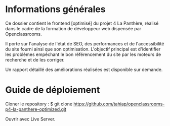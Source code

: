 # Informations générales

Ce dossier contient le frontend [optimisé] du projet 4 La Panthère, réalisé dans le cadre de la formation de développeur web dispensée par Openclassrooms.

Il porte sur l'analyse de l'état de SEO, des performances et de l'accessibilité du site fourni ainsi que son optimisation. L'objectif principal est d'identifier les problèmes empêchant le bon référencement du site par les moteurs de recherche et de les corriger.

Un rapport détaillé des améliorations réalisées est disponible sur demande.

# Guide de déploiement

Cloner le repository :
$ git clone https://github.com/tahiap/openclassrooms-p4-la-panthere-optimized.git

Ouvrir avec Live Server.
